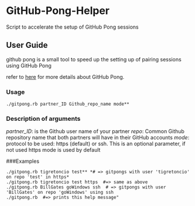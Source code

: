 # GitHub-Pong-Helper
Script to accelerate the setup of GitHub Pong sessions

## User Guide

github pong is a small tool to speed up the setting up of pairing sessions using GitHub Pong

refer to [here](https://github.com/makersacademy/pre_course/blob/master/pills/github_pong.md) for 
more details about GitHub Pong.

### Usage
```
./gitpong.rb partner_ID Github_repo_name mode**
```
### Description of arguments

*partner_ID*: is the Github user name of your partner
*repo*: Common Github repository name that both partners will have in their GitHub accounts
*mode*: protocol to be used: https (default) or ssh.  This is an optional parameter, if not used
https mode is used by default

###Examples
```
./gitpong.rb tigretoncio test** *# => gitpongs with user 'tigretoncio' on repo 'test' in https*
./gitpong.rb tigretoncio test https  #=> same as above
./gitpong.rb BillGates goWindows ssh  # => gitpongs with user 'BillGates' on repo 'goWindows' using ssh
./gitpong.rb  #=> prints this help message"
```
